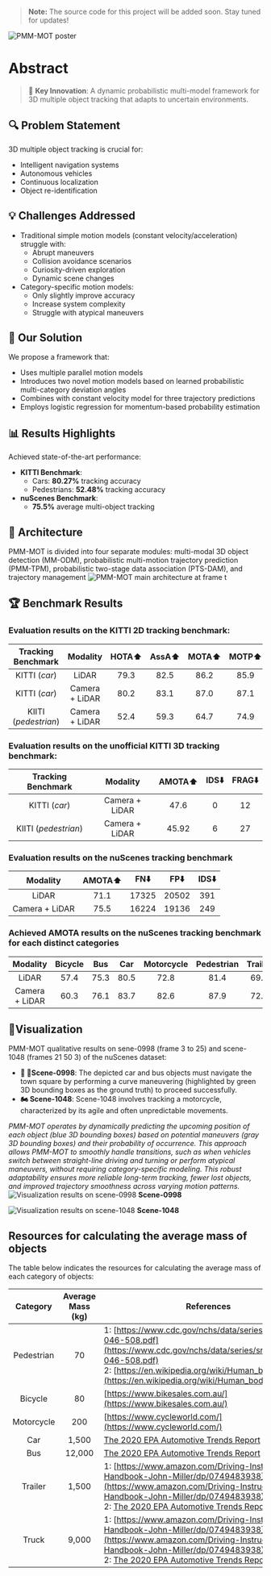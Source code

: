 > **Note:** The source code for this project will be added soon. Stay tuned for updates!

![PMM-MOT poster](images/PMM-MOT-Poster.png)

# Abstract

> 🎯 **Key Innovation**: A dynamic probabilistic multi-model framework for 3D multiple object tracking that adapts to uncertain environments.

## 🔍 Problem Statement
3D multiple object tracking is crucial for:
- Intelligent navigation systems
- Autonomous vehicles
- Continuous localization
- Object re-identification

## 💡 Challenges Addressed
- Traditional simple motion models (constant velocity/acceleration) struggle with:
  - Abrupt maneuvers
  - Collision avoidance scenarios
  - Curiosity-driven exploration
  - Dynamic scene changes
- Category-specific motion models:
  - Only slightly improve accuracy
  - Increase system complexity
  - Struggle with atypical maneuvers

## 🚀 Our Solution
We propose a framework that:
- Uses multiple parallel motion models
- Introduces two novel motion models based on learned probabilistic multi-category deviation angles
- Combines with constant velocity model for three trajectory predictions
- Employs logistic regression for momentum-based probability estimation

## 📊 Results Highlights
Achieved state-of-the-art performance:
- **KITTI Benchmark**:
  - Cars: **80.27%** tracking accuracy
  - Pedestrians: **52.48%** tracking accuracy
- **nuScenes Benchmark**:
  - **75.5%** average multi-object tracking

## 📑 Architecture
PMM-MOT is divided into four separate modules: multi-modal 3D object detection (MM-ODM), probabilistic multi-motion trajectory prediction (PMM-TPM), probabilistic two-stage data association (PTS-DAM), and trajectory management
![PMM-MOT main architecture at frame t](images/PMM-MOT-Architecture.png)

## 🏆 Benchmark Results
### Evaluation results on the KITTI 2D tracking benchmark:
| Tracking Benchmark   | Modality       | HOTA⬆️ | AssA⬆️ | MOTA⬆️ | MOTP⬆️ | FN⬇️ | FP⬇️   | IDS⬇️  |
| :------------------: | :------------: | :-----: | :----: | :------: | :----: | :---: | :----: | :----: | 
| KITTI (*car*)        | LiDAR          | 79.3    | 82.5   | 86.2    | 85.9   | 327   | 3461   | 210     | 
| KITTI (*car*)        | Camera + LiDAR | 80.2    | 83.1   | 87.0    | 87.1   | 264   | 3026   | 149     | 
| KIITI (*pedestrian*) | Camera + LiDAR | 52.4    | 59.3   | 64.7    | 74.9   | 936   | 6977   | 248     | 


### Evaluation results on the unofficial KITTI 3D tracking benchmark:
| Tracking Benchmark   | Modality       | AMOTA⬆️ | IDS⬇️  | FRAG⬇️  |
| :------------------: | :------------: | :-----: | :-----: | :------: |
| KITTI (*car*)        | Camera + LiDAR | 47.6    | 0       | 12       |
| KIITI (*pedestrian*) | Camera + LiDAR | 45.92   | 6       | 27       |


### Evaluation results on the nuScenes tracking benchmark
| Modality       | AMOTA⬆️ | FN⬇️    | FP⬇️     | IDS⬇️   |
| :------------: | :------: | :-----: | :------: | :------: |
| LiDAR          | 71.1     | 17325   | 20502    | 391      |
| Camera + LiDAR | 75.5     | 16224   | 19136    | 249      |

### Achieved AMOTA results on the nuScenes tracking benchmark for each distinct categories
| Modality       | Bicycle | Bus   | Car   | Motorcycle  | Pedestrian  | Trailer  | Truck  |
| :------------: | :-----: | :---: | :---: | :---------: | :---------: | :------: | :----: |
| LiDAR          | 57.4	   | 75.3  | 80.5  | 72.8	     | 81.4	       | 69.2     |	61.7   |
| Camera + LiDAR | 60.3    | 76.1  | 83.7  | 82.6        | 87.9	       | 72.5	  | 65.8   |

## 🎥Visualization 
PMM-MOT qualitative results on sene-0998 (frame 3 to 25) and scene-1048 (frames 21 50 3) of the nuScenes dataset:
- **🚌 🚗Scene-0998**: The depicted car and bus objects must navigate the town square by performing a curve maneuvering (highlighted by green 3D bounding boxes as the ground truth) to proceed successfully. 
- **🏍️ Scene-1048**: Scene-1048 involves tracking a motorcycle, characterized by its agile and often unpredictable movements.

*PMM-MOT operates by dynamically predicting the upcoming position of each object (blue 3D bounding boxes) based on potential maneuvers (gray 3D bounding boxes) and their probability of occurrence. This approach allows PMM-MOT to smoothly handle transitions, such as when vehicles switch between straight-line driving and turning or perform atypical maneuvers, without requiring category-specific modeling. This robust adaptability ensures more reliable long-term tracking, fewer lost objects, and improved trajectory smoothness across varying motion patterns.*
![Visualization results on scene-0998](images/scene-0998.jpg) **Scene-0998**

![Visualization results on scene-1048](images/scene-1048.jpg) **Scene-1048**

## Resources for calculating the average mass of objects
The table below indicates the resources for calculating the average mass of each category of objects:

| Category   | Average Mass (kg)     | References                                                                                                                                                                                                                                                                               |
| :----------: | :-----------------: | ---------------------------------------------------------------------------------------------------------------------------------------------------------------------------------------------------------------------------------------------------------------------------------------- |
| Pedestrian | 70                | 1: [https://www.cdc.gov/nchs/data/series/sr_03/sr03-046-508.pdf](https://www.cdc.gov/nchs/data/series/sr_03/sr03-046-508.pdf)<br>2: [https://en.wikipedia.org/wiki/Human_body_weight](https://en.wikipedia.org/wiki/Human_body_weight)                                                   |
| Bicycle    | 80                | [https://www.bikesales.com.au/](https://www.bikesales.com.au/)                                                                                                                                                                                                                           |
| Motorcycle | 200               | [https://www.cycleworld.com/](https://www.cycleworld.com/)                                                                                                                                                                                                                               |
| Car        | 1,500             | [The 2020 EPA Automotive Trends Report](https://www.epa.gov/sites/default/files/2021-01/documents/420r21003.pdf)                                                                                                                                                                         |
| Bus        | 12,000            | [The 2020 EPA Automotive Trends Report](https://www.epa.gov/sites/default/files/2021-01/documents/420r21003.pdf)                                                                                                                                                                         |
| Trailer    | 1,500             | 1: [https://www.amazon.com/Driving-Instructors-Handbook-John-Miller/dp/0749483938](https://www.amazon.com/Driving-Instructors-Handbook-John-Miller/dp/0749483938)<br>2: [The 2020 EPA Automotive Trends Report](https://www.epa.gov/sites/default/files/2021-01/documents/420r21003.pdf) |
| Truck      | 9,000             | 1: [https://www.amazon.com/Driving-Instructors-Handbook-John-Miller/dp/0749483938](https://www.amazon.com/Driving-Instructors-Handbook-John-Miller/dp/0749483938)<br>2: [The 2020 EPA Automotive Trends Report](https://www.epa.gov/sites/default/files/2021-01/documents/420r21003.pdf) |
